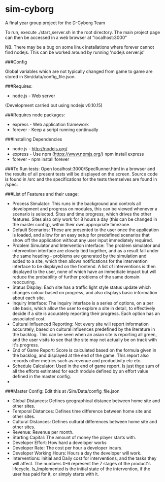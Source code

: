 sim-cyborg
==========

A final year group project for the D-Cyborg Team

To run, execute ./start_server.sh in the root directory. The main project page can then be accessed in a web browser at "localhost:3000"

NB. There may be a bug on some linux installations where forever cannot find nodejs. This can be worked around by running 'nodejs server.js'

###Config

Global variables which are not typically changed from game to game are stored in Sim/data/config_file.json. 

###Requires:
* node.js - Web server

(Development carried out using nodejs v0.10.15)

###Requires node packages:
* express - Web application framework
* forever - Keep a script running continually

###Installing Dependencies
* node.js - http://nodejs.org/
* express - Use npm (https://www.npmjs.org/) npm install express
* forever - npm install forever

###To Run tests:
Open localhost:3000/SpecRunner.html in a browser and the results of all present tests will be displayed on the screen. Source code is found in /src and the specifications for the tests themselves are found in /spec.


###List of Features and their usage:
* Process Simulator: This runs in the background and controls all development and progress on modules, this can be viewed whenever a scenario is selected. Sites and time progress, which drives the other features. Sites also only work for 8 hours a day (this can be changed in the master config), within their own appropriate timezone.
* Default Scenarios: These are presented to the user once the application is loaded, and allow for an easy setup for predefined scenarios that show off the application without any user input immediately required.
* Problem Simulator and Intervention interface: The problem simulator and intervention interface are closely tied together, and as a result fall under the same heading - problems are generated by the simulation and added to a site, which then allows notifications for the intervention interface to be displayed on the frontend. A list of interventions is then displayed to the user, none of which have an immediate impact but will reduce the probability of further problems of the same domain reoccuring.
* Status Display: Each site has a traffic light style status update which changes colour based on progress, and also displays basic information about each site.
* Inquiry Interface: The inquiry interface is a series of options, on a per site basis, which allow the user to explore a site in detail, to effectively decide if a site is accurately reporting their progress. Each option has an associated cost.
* Cultural Influenced Reporting: Not every site will report information accurately, based on cultural influences predefined by the literature in the backlog. This can be seen when an asian site is reporting all green, and the user visits to see that the site may not actually be on track with it's progress.
* End of Game Report: Score is calculated based on the formula given in the backlog, and displayed at the end of the game. This report also records other metrics such as revenue and productivity etc etc.
* Schedule Calculator: Used in the end of game report. Is just thge sum of all the efforts estimated for each module defined by an effort value defined in the master config.
* 

###Master Config:
Edit this at /Sim/Data/config_file.json

* Global Distances: Defines geographical distance between home site and other sites.
* Temporal Distances: Defines time difference between home site and other sites.
* Cultural Distances: Defines cultural differences between home site and other sites.
* Revenue: Revenue per month.
* Starting Capital: The amount of money the player starts with.
* Developer Effort: How hard a developer works
* Developer Rate: The cost per hour a developer incurs.
* Developer Working Hours: Hours a day the developer will work.
* Interventions: Initial and Daily cost for interventions, and the tasks they will affect. The numbers 0-6 represent the 7 stages of the product's lifecycle. Is_Implemented is the initial state of the intervention, if the user has paid for it, or simply starts with it.
